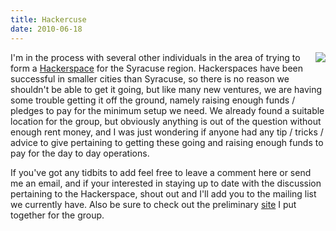 ```yaml
---
title: Hackercuse
date: 2010-06-18
---
```


<img src="http://hackerspaces.org/images/3/35/WikiLogo.png" style="float: right; padding-left: 5px;" />

I'm in the process with several other individuals in the area of trying to form a <a href="http://hackerspaces.org">Hackerspace</a> for the Syracuse region. Hackerspaces have been successful in smaller cities than Syracuse, so there is no reason we shouldn't be able to get it going, but like many new ventures, we are having some trouble getting it off the ground, namely raising enough funds / pledges to pay for the minimum setup we need. We already found a suitable location for the group, but obviously anything is out of the question without enough rent money, and I was just wondering if anyone had any tip / tricks / advice to give pertaining to getting these going and raising enough funds to pay for the day to day operations.  

If you've got any tidbits to add feel free to leave a comment here or send me an email, and if your interested in staying up to date with the discussion pertaining to the Hackerspace, shout out and I'll add you to the mailing list we currently have. Also be sure to check out the preliminary <a href="http://hackerspace.morsi.org/">site</a> I put together for the group.
